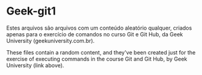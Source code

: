 # Geek-git1
Estes arquivos são arquivos com um conteúdo aleatório qualquer, criados apenas para o exercício de comandos no curso Git e Git Hub, da Geek University (geekuniversity.com.br).

These files contain a random content, and they've been created just for the exercise of executing commands in the course Git and Git Hub, by Geek University (link above).
